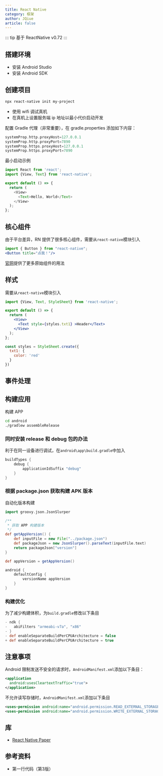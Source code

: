 ```yaml
---
title: React Native
category: 框架
author: JQiue
article: false
---
```


::: tip
基于 ReactNative v0.72
:::

## 搭建环境

+ 安装 Android Studio
+ 安装 Android SDK

## 创建项目

```sh
npx react-native init my-project
```

+ 使用 wifi 调试真机
+ 在真机上设置服务端 ip 地址以最小代价启动开发

配置 Gradle 代理（非常重要），在 gradle.properties 添加如下内容：

```gradle
systemProp.http.proxyHost=127.0.0.1
systemProp.http.proxyPort=7890
systemProp.https.proxyHost=127.0.0.1
systemProp.https.proxyPort=7890
```

最小启动示例

```js
import React from 'react';
import {View, Text} from 'react-native';

export default () => {
  return (
    <View>
      <Text>Hello, World</Text>
    </View>
  );
};
```

## 核心组件

由于平台差异，RN 提供了很多核心组件，需要从`react-native`模块引入

```jsx
import { Button } from "react-native";
<Button title="点我！"/>
```

[官网](https://reactnative.dev/docs/button)提供了更多原始组件的用法

## 样式

需要从`react-native`模块引入

```jsx
import {View, Text, StyleSheet} from 'react-native';

export default () => {
  return (
    <View>
      <Text style={styles.txt1} >Header</Text>
    </View>
  );
};

const styles = StyleSheet.create({
  txt1: {
    color: 'red'
  }
})
```

## 事件处理

## 构建应用

构建 APP

```sh
cd android
./gradlew assembleRelease
```

### 同时安装 release 和 debug 包的办法

利于在同一设备进行调试，在`android\app\build.gradle`中加入

```gradle
buildTypes {
    debug {
        applicationIdSuffix "debug"
    }
}
```

### 根据 package.json 获取构建 APK 版本

自动化版本构建

```gradle
import groovy.json.JsonSlurper

/**
 * 获取 APP 构建版本
 */
def getAppVersion() {
    def inputFile = new File("../package.json")
    def packageJson = new JsonSlurper().parseText(inputFile.text)
    return packageJson["version"]
}

def appVersion = getAppVersion()

android {
    defaultConfig {
        versionName appVersion
    }
}
```

### 构建优化

为了减少构建体积，为`build.gradle`修改以下条目

```gradle
- ndk {
-   abiFilters "armeabi-v7a", "x86"
- }
- def enableSeparateBuildPerCPUArchitecture = false
+ def enableSeparateBuildPerCPUArchitecture = true
```

## 注意事项

Android 限制发送不安全的请求时，`AndroidManifest.xml`添加以下条目：

```xml
<application
  android:usesCleartextTraffic="true">
</application>
```

不允许读写存储时，`AndroidManifest.xml`添加以下条目

```xml
<uses-permission android:name="android.permission.READ_EXTERNAL_STORAGE"/>
<uses-permission android:name="android.permission.WRITE_EXTERNAL_STORAGE"/>
```

## 库

+ [React Native Paper](https://callstack.github.io/react-native-paper/docs/components/ActivityIndicator)

## 参考资料

+ 第一行代码（第3版）
